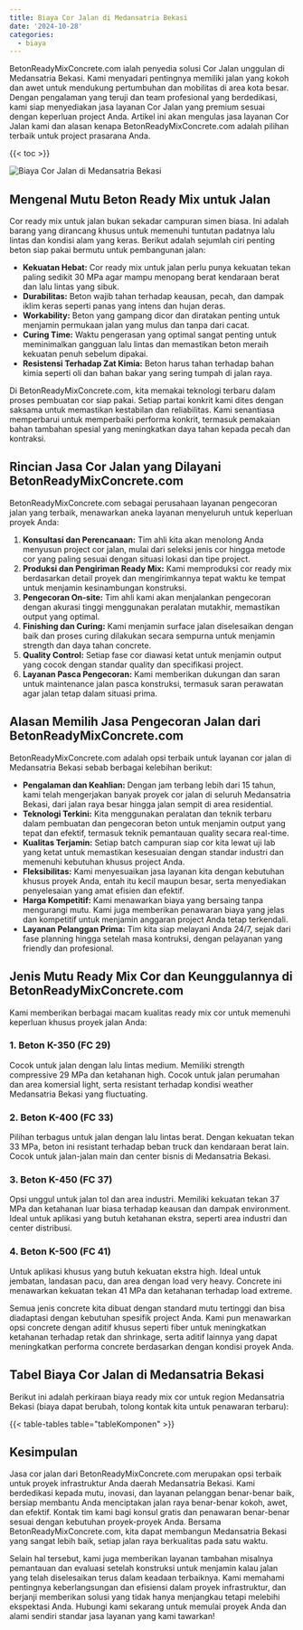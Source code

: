 ```yaml
---
title: Biaya Cor Jalan di Medansatria Bekasi
date: '2024-10-28'
categories:
  - biaya
---
```


BetonReadyMixConcrete.com ialah penyedia solusi Cor Jalan unggulan di Medansatria Bekasi. Kami menyadari pentingnya memiliki jalan yang kokoh dan awet untuk mendukung pertumbuhan dan mobilitas di area kota besar. Dengan pengalaman yang teruji dan team profesional yang berdedikasi, kami siap menyediakan jasa layanan Cor Jalan yang premium sesuai dengan keperluan project Anda. Artikel ini akan mengulas jasa layanan Cor Jalan kami dan alasan kenapa BetonReadyMixConcrete.com adalah pilihan terbaik untuk project prasarana Anda.

{{< toc >}}

![Biaya Cor Jalan di Medansatria Bekasi](https://betoncor8.github.io/cor/harga-beton-readymix-concrete%20(41).png)

## Mengenal Mutu Beton Ready Mix untuk Jalan

Cor ready mix untuk jalan bukan sekadar campuran simen biasa. Ini adalah barang yang dirancang khusus untuk memenuhi tuntutan padatnya lalu lintas dan kondisi alam yang keras. Berikut adalah sejumlah ciri penting beton siap pakai bermutu untuk pembangunan jalan:

- **Kekuatan Hebat:** Cor ready mix untuk jalan perlu punya kekuatan tekan paling sedikit 30 MPa agar mampu menopang berat kendaraan berat dan lalu lintas yang sibuk.
- **Durabilitas:** Beton wajib tahan terhadap keausan, pecah, dan dampak iklim keras seperti panas yang intens dan hujan deras.
- **Workability:** Beton yang gampang dicor dan diratakan penting untuk menjamin permukaan jalan yang mulus dan tanpa dari cacat.
- **Curing Time:** Waktu pengerasan yang optimal sangat penting untuk meminimalkan gangguan lalu lintas dan memastikan beton meraih kekuatan penuh sebelum dipakai.
- **Resistensi Terhadap Zat Kimia:** Beton harus tahan terhadap bahan kimia seperti oli dan bahan bakar yang sering tumpah di jalan raya.

Di BetonReadyMixConcrete.com, kita memakai teknologi terbaru dalam proses pembuatan cor siap pakai. Setiap partai konkrit kami dites dengan saksama untuk memastikan kestabilan dan reliabilitas. Kami senantiasa memperbarui untuk memperbaiki performa konkrit, termasuk pemakaian bahan tambahan spesial yang meningkatkan daya tahan kepada pecah dan kontraksi.

## Rincian Jasa Cor Jalan yang Dilayani BetonReadyMixConcrete.com

BetonReadyMixConcrete.com sebagai perusahaan layanan pengecoran jalan yang terbaik, menawarkan aneka layanan menyeluruh untuk keperluan proyek Anda:

1. **Konsultasi dan Perencanaan:** Tim ahli kita akan menolong Anda menyusun project cor jalan, mulai dari seleksi jenis cor hingga metode cor yang paling sesuai dengan situasi lokasi dan tipe project.
2. **Produksi dan Pengiriman Ready Mix:** Kami memproduksi cor ready mix berdasarkan detail proyek dan mengirimkannya tepat waktu ke tempat untuk menjamin kesinambungan konstruksi.
3. **Pengecoran On-site:** Tim ahli kami akan menjalankan pengecoran dengan akurasi tinggi menggunakan peralatan mutakhir, memastikan output yang optimal.
4. **Finishing dan Curing:** Kami menjamin surface jalan diselesaikan dengan baik dan proses curing dilakukan secara sempurna untuk menjamin strength dan daya tahan concrete.
5. **Quality Control:** Setiap fase cor diawasi ketat untuk menjamin output yang cocok dengan standar quality dan specifikasi project.
6. **Layanan Pasca Pengecoran:** Kami memberikan dukungan dan saran untuk maintenance jalan pasca konstruksi, termasuk saran perawatan agar jalan tetap dalam situasi prima.

## Alasan Memilih Jasa Pengecoran Jalan dari BetonReadyMixConcrete.com

BetonReadyMixConcrete.com adalah opsi terbaik untuk layanan cor jalan di Medansatria Bekasi sebab berbagai kelebihan berikut:

- **Pengalaman dan Keahlian:** Dengan jam terbang lebih dari 15 tahun, kami telah mengerjakan banyak proyek cor jalan di seluruh Medansatria Bekasi, dari jalan raya besar hingga jalan sempit di area residential.
- **Teknologi Terkini:** Kita menggunakan peralatan dan teknik terbaru dalam pembuatan dan pengecoran beton untuk menjamin output yang tepat dan efektif, termasuk teknik pemantauan quality secara real-time.
- **Kualitas Terjamin:** Setiap batch campuran siap cor kita lewat uji lab yang ketat untuk memastikan kesesuaian dengan standar industri dan memenuhi kebutuhan khusus project Anda.
- **Fleksibilitas:** Kami menyesuaikan jasa layanan kita dengan kebutuhan khusus proyek Anda, entah itu kecil maupun besar, serta menyediakan penyelesaian yang amat efisien dan efektif.
- **Harga Kompetitif:** Kami menawarkan biaya yang bersaing tanpa mengurangi mutu. Kami juga memberikan penawaran biaya yang jelas dan kompetitif untuk menjamin anggaran project Anda tetap terkendali.
- **Layanan Pelanggan Prima:** Tim kita siap melayani Anda 24/7, sejak dari fase planning hingga setelah masa kontruksi, dengan pelayanan yang friendly dan profesional.

## Jenis Mutu Ready Mix Cor dan Keunggulannya di BetonReadyMixConcrete.com

Kami memberikan berbagai macam kualitas ready mix cor untuk memenuhi keperluan khusus proyek jalan Anda:

### 1\. Beton K-350 (FC 29)

Cocok untuk jalan dengan lalu lintas medium. Memiliki strength compressive 29 MPa dan ketahanan high. Cocok untuk jalan perumahan dan area komersial light, serta resistant terhadap kondisi weather Medansatria Bekasi yang fluctuating.

### 2\. Beton K-400 (FC 33)

Pilihan terbagus untuk jalan dengan lalu lintas berat. Dengan kekuatan tekan 33 MPa, beton ini resistant terhadap beban truck dan kendaraan berat lain. Cocok untuk jalan-jalan main dan center bisnis di Medansatria Bekasi.

### 3\. Beton K-450 (FC 37)

Opsi unggul untuk jalan tol dan area industri. Memiliki kekuatan tekan 37 MPa dan ketahanan luar biasa terhadap keausan dan dampak environment. Ideal untuk aplikasi yang butuh ketahanan ekstra, seperti area industri dan center distribusi.

### 4\. Beton K-500 (FC 41)

Untuk aplikasi khusus yang butuh kekuatan ekstra high. Ideal untuk jembatan, landasan pacu, dan area dengan load very heavy. Concrete ini menawarkan kekuatan tekan 41 MPa dan ketahanan terhadap load extreme.

Semua jenis concrete kita dibuat dengan standard mutu tertinggi dan bisa diadaptasi dengan kebutuhan spesifik project Anda. Kami pun menawarkan opsi concrete dengan aditif khusus seperti fiber untuk meningkatkan ketahanan terhadap retak dan shrinkage, serta aditif lainnya yang dapat meningkatkan performa concrete berdasarkan dengan kondisi proyek Anda.

## Tabel Biaya Cor Jalan di Medansatria Bekasi

Berikut ini adalah perkiraan biaya ready mix cor untuk region Medansatria Bekasi (biaya dapat berubah, tolong kontak kita untuk penawaran terbaru):

{{< table-tables table="tableKomponen" >}}

## Kesimpulan

Jasa cor jalan dari BetonReadyMixConcrete.com merupakan opsi terbaik untuk proyek infrastruktur Anda daerah Medansatria Bekasi. Kami berdedikasi kepada mutu, inovasi, dan layanan pelanggan benar-benar baik, bersiap membantu Anda menciptakan jalan raya benar-benar kokoh, awet, dan efektif. Kontak tim kami bagi konsul gratis dan penawaran benar-benar sesuai dengan kebutuhan proyek-proyek Anda. Bersama BetonReadyMixConcrete.com, kita dapat membangun Medansatria Bekasi yang sangat lebih baik, setiap jalan raya berkualitas pada satu waktu.

Selain hal tersebut, kami juga memberikan layanan tambahan misalnya pemantauan dan evaluasi setelah konstruksi untuk menjamin kalau jalan yang telah diselesaikan terus dalam keadaan terbaiknya. Kami memahami pentingnya keberlangsungan dan efisiensi dalam proyek infrastruktur, dan berjanji memberikan solusi yang tidak hanya menjangkau tetapi melebihi ekspektasi Anda. Hubungi kami sekarang untuk memulai proyek Anda dan alami sendiri standar jasa layanan yang kami tawarkan!

